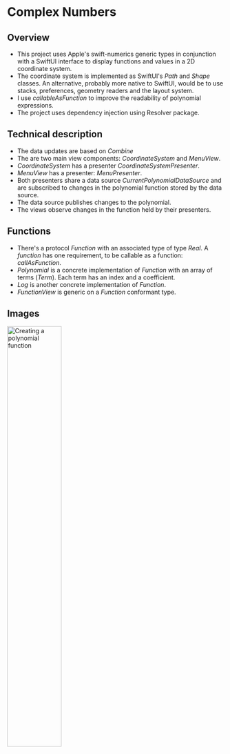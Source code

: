 
# Complex Numbers

## Overview
- This project uses Apple's swift-numerics generic types in conjunction with a SwiftUI interface to display functions and values in a 2D coordinate system.
- The coordinate system is implemented as SwiftUI's _Path_ and _Shape_ classes. An alternative, probably more native to SwiftUI, would be to use stacks, preferences, geometry readers and the layout system.
- I use _callableAsFunction_ to improve the readability of polynomial expressions.
- The project uses dependency injection using Resolver package.

## Technical description
- The data updates are based on _Combine_
- The are two main view components: _CoordinateSystem_ and _MenuView_.
- _CoordinateSystem_ has a presenter _CoordinateSystemPresenter_. 
- _MenuView_ has a presenter: _MenuPresenter_.
- Both presenters share a data source _CurrentPolynomialDataSource_ and are subscribed to changes in the polynomial function stored by the data source. 
- The data source publishes changes to the polynomial.
- The views observe changes in the function held by their presenters.

## Functions
- There's a protocol _Function_ with an associated type of type _Real_. A _function_ has one requirement, to be callable as a function: _callAsFunction_.
- _Polynomial_ is a concrete implementation of _Function_ with an array of terms (_Term_). Each term has an index and a coefficient.
- _Log_ is another concrete implementation of _Function_.
- _FunctionView_ is generic on a _Function_ conformant type. 


## Images

<img src="https://user-images.githubusercontent.com/199423/171673217-c0e13898-816d-41a5-a015-e2835a6ea7f0.gif" alt="Creating a polynomial function" width="50%">


